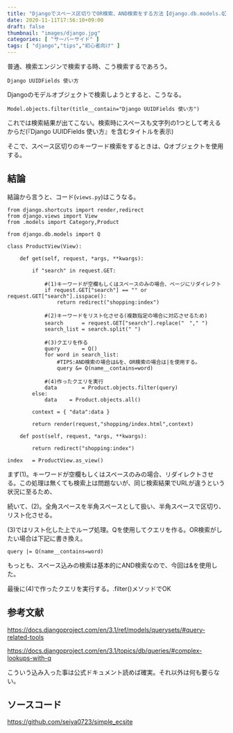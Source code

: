 ```yaml
---
title: "Djangoでスペース区切りでOR検索、AND検索をする方法【django.db.models.Q】"
date: 2020-11-11T17:56:10+09:00
draft: false
thumbnail: "images/django.jpg"
categories: [ "サーバーサイド" ]
tags: [ "django","tips","初心者向け" ]
---
```


普通、検索エンジンで検索する時、こう検索するであろう。

    Django UUIDFields 使い方

Djangoのモデルオブジェクトで検索しようとすると、こうなる。

    Model.objects.filter(title__contain="Django UUIDFields 使い方")

これでは検索結果が出てこない。検索時にスペースも文字列の1つとして考えるからだ(『Django UUIDFields 使い方』を含むタイトルを表示)

そこで、スペース区切りのキーワード検索をするときは、Qオブジェクトを使用する。

## 結論

結論から言うと、コード(`views.py`)はこうなる。

    from django.shortcuts import render,redirect
    from django.views import View
    from .models import Category,Product
    
    from django.db.models import Q
    
    class ProductView(View):
    
        def get(self, request, *args, **kwargs):
            
            if "search" in request.GET:
    
                #(1)キーワードが空欄もしくはスペースのみの場合、ページにリダイレクト
                if request.GET["search"] == "" or request.GET["search"].isspace():
                    return redirect("shopping:index")
    
                #(2)キーワードをリスト化させる(複数指定の場合に対応させるため)
                search      = request.GET["search"].replace("　"," ")
                search_list = search.split(" ")
    
                #(3)クエリを作る
                query       = Q()
                for word in search_list:
                    #TIPS:AND検索の場合は&を、OR検索の場合は|を使用する。
                    query &= Q(name__contains=word)
    
                #(4)作ったクエリを実行
                data        = Product.objects.filter(query)
            else:
                data    = Product.objects.all()
    
            context = { "data":data }
    
            return render(request,"shopping/index.html",context)
    
        def post(self, request, *args, **kwargs):
            
            return redirect("shopping:index")
       
    index   = ProductView.as_view()


まず(1)。キーワードが空欄もしくはスペースのみの場合、リダイレクトさせる。この処理は無くても検索上は問題ないが、同じ検索結果でURLが違うという状況に至るため、

続いて、(2)。全角スペースを半角スペースとして扱い、半角スペースで区切り、リスト化させる。

(3)ではリスト化した上でループ処理。Qを使用してクエリを作る。OR検索がしたい場合は下記に書き換え。
    
    query |= Q(name__contains=word)
    
もっとも、スペース込みの検索は基本的にAND検索なので、今回は&を使用した。

最後に(4)で作ったクエリを実行する。.filter()メソッドでOK

## 参考文献

https://docs.djangoproject.com/en/3.1/ref/models/querysets/#query-related-tools

https://docs.djangoproject.com/en/3.1/topics/db/queries/#complex-lookups-with-q

こういう込み入った事は公式ドキュメント読めば確実。それ以外は何も要らない。

## ソースコード

https://github.com/seiya0723/simple_ecsite
